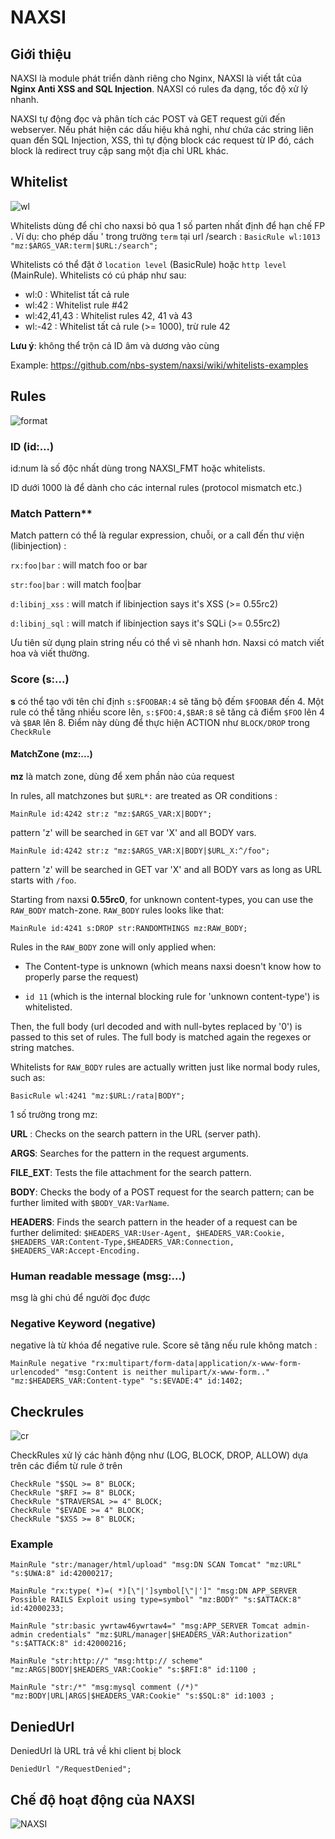 # NAXSI

## Giới thiệu

NAXSI là module phát triển dành riêng cho Nginx, NAXSI là viết tắt của **Nginx Anti XSS and SQL Injection**. NAXSI có rules đa dạng, tốc độ xử lý nhanh.

NAXSI tự động đọc và phân tích các POST và GET request gửi đến webserver. Nếu phát hiện các dấu hiệu khả nghi, như chứa các string liên quan đến SQL Injection, XSS, thì tự động block các request từ IP đó, cách block là redirect truy cập sang một địa chỉ URL khác.

## Whitelist

![wl](./picture/whitelist.png)

Whitelists dùng để chỉ cho naxsi bỏ qua 1 số parten nhất định để hạn chế FP . Ví dụ: cho phép dấu ' trong trường `term` tại url /search : `BasicRule wl:1013 "mz:$ARGS_VAR:term|$URL:/search";`

Whitelists có thể đặt ở `location level` (BasicRule) hoặc `http level` (MainRule). Whitelists có cú pháp như sau:

- wl:0 : Whitelist tất cả rule 
- wl:42 : Whitelist rule #42
- wl:42,41,43 : Whitelist rules 42, 41 và 43
- wl:-42 : Whitelist tất cả rule (>= 1000), trừ rule 42

**Lưu ý**: không thể trộn cả ID âm và dương vào cùng

Example: <https://github.com/nbs-system/naxsi/wiki/whitelists-examples>

## Rules

![format](./picture/rule-format.png)

### ID (id:...)

id:num là số độc nhất dùng trong NAXSI_FMT hoặc whitelists.

ID dưới 1000 là để dành cho các internal rules (protocol mismatch etc.)

### Match Pattern**

Match pattern có thể là regular expression, chuỗi, or a call đến thư viện (libinjection) :

`rx:foo|bar` : will match foo or bar

`str:foo|bar` : will match foo|bar

`d:libinj_xss` : will match if libinjection says it's XSS (>= 0.55rc2)

`d:libinj_sql` : will match if libinjection says it's SQLi (>= 0.55rc2)

Ưu tiên sử dụng plain string nếu có thể vì sẽ nhanh hơn. Naxsi có match viết hoa và viết thường.

### Score (s:...)

**s** có thể tạo với tên chỉ định `s:$FOOBAR:4` sẽ tăng bộ đếm `$FOOBAR` đến 4. Một rule có thể tăng nhiều score lên, `s:$FOO:4,$BAR:8` sẽ tăng cả điểm `$FOO` lên 4 và `$BAR` lên 8. Điểm này dùng để thực hiện ACTION như `BLOCK/DROP` trong `CheckRule`

#### MatchZone (mz:...)

**mz** là match zone, dùng để xem phần nào của request

In rules, all matchzones but `$URL*:` are treated as OR conditions :

`MainRule id:4242 str:z "mz:$ARGS_VAR:X|BODY";`

pattern 'z' will be searched in `GET` var 'X' and all BODY vars.

`MainRule id:4242 str:z "mz:$ARGS_VAR:X|BODY|$URL_X:^/foo";`

pattern 'z' will be searched in GET var 'X' and all BODY vars as long as URL starts with `/foo`.

Starting from naxsi **0.55rc0**, for unknown content-types, you can use the `RAW_BODY` match-zone. `RAW_BODY` rules looks like that:

`MainRule id:4241 s:DROP str:RANDOMTHINGS mz:RAW_BODY;`

Rules in the `RAW_BODY` zone will only applied when:

- The Content-type is unknown (which means naxsi doesn't know how to properly parse the request)

- `id 11` (which is the internal blocking rule for 'unknown content-type') is whitelisted.

Then, the full body (url decoded and with null-bytes replaced by '0') is passed to this set of rules. The full body is matched again the regexes or string matches.

Whitelists for `RAW_BODY` rules are actually written just like normal body rules, such as:

`BasicRule wl:4241 "mz:$URL:/rata|BODY";`

1 số trường trong mz:

**URL** : Checks on the search pattern in the URL (server path).

**ARGS**: Searches for the pattern in the request arguments.

**FILE_EXT**: Tests the file attachment for the search pattern.

**BODY**: Checks the body of a POST request for the search pattern; can be further limited with `$BODY_VAR:VarName`.

**HEADERS**: Finds the search pattern in the header of a request can be further delimited: `$HEADERS_VAR:User-Agent, $HEADERS_VAR:Cookie, $HEADERS_VAR:Content-Type,$HEADERS_VAR:Connection, $HEADERS_VAR:Accept-Encoding.`

### Human readable message (msg:...)

msg là ghi chú để người đọc được

### Negative Keyword (negative)

negative là từ khóa để negative rule. Score sẽ tăng nếu rule không match :

`MainRule negative "rx:multipart/form-data|application/x-www-form-urlencoded" "msg:Content is neither mulipart/x-www-form.." "mz:$HEADERS_VAR:Content-type" "s:$EVADE:4" id:1402;`

## Checkrules

![cr](./picture/check_rule.png)

CheckRules xử lý các hành động như (LOG, BLOCK, DROP, ALLOW) dựa trên các điểm từ rule ở trên

```config
CheckRule "$SQL >= 8" BLOCK;
CheckRule "$RFI >= 8" BLOCK;
CheckRule "$TRAVERSAL >= 4" BLOCK;
CheckRule "$EVADE >= 4" BLOCK;
CheckRule "$XSS >= 8" BLOCK;
```

### Example

`MainRule "str:/manager/html/upload" "msg:DN SCAN Tomcat" "mz:URL" "s:$UWA:8" id:42000217;`

`MainRule "rx:type( *)=( *)[\"|']symbol[\"|']" "msg:DN APP_SERVER Possible RAILS Exploit using type=symbol" "mz:BODY" "s:$ATTACK:8" id:42000233;`

`MainRule "str:basic ywrtaw46ywrtaw4=" "msg:APP_SERVER Tomcat admin-admin credentials" "mz:$URL/manager|$HEADERS_VAR:Authorization" "s:$ATTACK:8" id:42000216;`

`MainRule "str:http://" "msg:http:// scheme" "mz:ARGS|BODY|$HEADERS_VAR:Cookie" "s:$RFI:8" id:1100 ;`

`MainRule "str:/*" "msg:mysql comment (/*)" "mz:BODY|URL|ARGS|$HEADERS_VAR:Cookie" "s:$SQL:8" id:1003 ;`

## DeniedUrl

DeniedUrl là URL trả về khi client bị block

`DeniedUrl "/RequestDenied";`

## Chế độ hoạt động của NAXSI

![NAXSI](./picture/naxsi_mode.png)